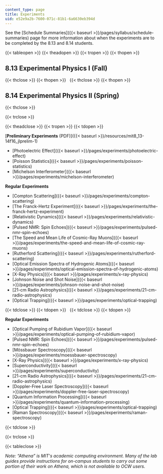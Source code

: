 ```yaml
---
content_type: page
title: Experiments
uid: e52e9a2b-7600-071c-81b1-6a6630eb394d
---
```


See the [Schedule Summaries]({{< baseurl >}}/pages/syllabus/schedule-summaries) page for more information about when the experiments are to be completed by the 8.13 and 8.14 students.

{{< tableopen >}}
{{< theadopen >}}
{{< tropen >}}
{{< thopen >}}


8.13 Experimental Physics I (Fall)
----------------------------------


{{< thclose >}}
{{< thopen >}}
 
{{< thclose >}}
{{< thopen >}}


8.14 Experimental Physics II (Spring)
-------------------------------------


{{< thclose >}}

{{< trclose >}}

{{< theadclose >}}
{{< tropen >}}
{{< tdopen >}}


[**Preliminary Experiments** (PDF)]({{< baseurl >}}/resources/mit8_13-14f16_jlprelim-1)

*   [Photoelectric Effect]({{< baseurl >}}/pages/experiments/photoelectric-effect)
*   [Poisson Statistics]({{< baseurl >}}/pages/experiments/poisson-statistics)
*   [Michelson Interferometer]({{< baseurl >}}/pages/experiments/michelson-interferometer)

**Regular Experiments**

*   [Compton Scattering]({{< baseurl >}}/pages/experiments/compton-scattering)
*   [The Franck-Hertz Experiment]({{< baseurl >}}/pages/experiments/the-franck-hertz-experiment)
*   [Relativistic Dynamics]({{< baseurl >}}/pages/experiments/relativistic-dynamics)
*   [Pulsed NMR: Spin Echoes]({{< baseurl >}}/pages/experiments/pulsed-nmr-spin-echoes)
*   [The Speed and Mean Life of Cosmic-Ray Muons]({{< baseurl >}}/pages/experiments/the-speed-and-mean-life-of-cosmic-ray-muons)
*   [Rutherford Scattering]({{< baseurl >}}/pages/experiments/rutherford-scattering)
*   [Optical Emission Spectra of Hydrogenic Atoms]({{< baseurl >}}/pages/experiments/optical-emission-spectra-of-hydrogenic-atoms)
*   [X-Ray Physics]({{< baseurl >}}/pages/experiments/x-ray-physics)
*   [Johnson Noise and Shot Noise]({{< baseurl >}}/pages/experiments/johnson-noise-and-shot-noise)
*   [21-cm Radio Astrophysics]({{< baseurl >}}/pages/experiments/21-cm-radio-astrophysics)
*   [Optical Trapping]({{< baseurl >}}/pages/experiments/optical-trapping)


{{< tdclose >}}
{{< tdopen >}}
 
{{< tdclose >}}
{{< tdopen >}}


**Regular Experiments**

*   [Optical Pumping of Rubidium Vapor]({{< baseurl >}}/pages/experiments/optical-pumping-of-rubidium-vapor)
*   [Pulsed NMR: Spin Echoes]({{< baseurl >}}/pages/experiments/pulsed-nmr-spin-echoes)
*   [Mössbauer Spectroscopy]({{< baseurl >}}/pages/experiments/moessbauer-spectroscopy)
*   [X-Ray Physics]({{< baseurl >}}/pages/experiments/x-ray-physics)
*   [Superconductivity]({{< baseurl >}}/pages/experiments/superconductivity)
*   [21-cm Radio Astrophysics]({{< baseurl >}}/pages/experiments/21-cm-radio-astrophysics)
*   [Doppler-Free Laser Spectroscopy]({{< baseurl >}}/pages/experiments/doppler-free-laser-spectroscopy)
*   [Quantum Information Processing]({{< baseurl >}}/pages/experiments/quantum-information-processing)
*   [Optical Trapping]({{< baseurl >}}/pages/experiments/optical-trapping)
*   [Raman Spectroscopy]({{< baseurl >}}/pages/experiments/raman-spectroscopy)


{{< tdclose >}}

{{< trclose >}}

{{< tableclose >}}

_Note: “Athena” is MIT's academic computing environment. Many of the lab guides provide instructions for on-campus students to carry out some portion of their work on Athena, which is not available to OCW users._